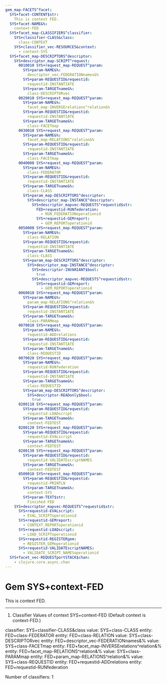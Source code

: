 ```yaml
---
gem_map-FACETS^facet:
  SYS+facet-CONTENT$str:
    This is context FED.
  SYS+facet-NAME&%:
    context-FED
  SYS+facet_map-CLASSIFIERS^classifier:
    SYS+classifier-CLASS&class:
      class-CONTEXT
    SYS+classifier_vec-RESOURCES&context:
      - context-SYS
  SYS+facet_map-DESCRIPTORS^descriptor:
    SYS+descriptor_map-SCRIPT^request:
      0010010 SYS+request_map-REQUEST^param:
        SYS+param-NAME&%:
          descriptor_vec-FEDERATIONnames&%
        SYS+param-REQUESTID&requestid:
          requestid-INSTANTIATE
        SYS+param-TARGETname&%:
          class-DESCRIPTORvec
      0020010 SYS+request_map-REQUEST^param:
        SYS+param-NAME&%:
          facet_map-INVERSErelations^relation&%
        SYS+param-REQUESTID&requestid:
          requestid-INSTANTIATE
        SYS+param-TARGETname&%:
          class-FACETmap
      0030010 SYS+request_map-REQUEST^param:
        SYS+param-NAME&%:
          facet_map-RELATIONS^relation&%
        SYS+param-REQUESTID&requestid:
          requestid-INSTANTIATE
        SYS+param-TARGETname&%:
          class-FACETmap
      0040000 SYS+request_map-REQUEST^param:
        SYS+param-NAME&%:
          class-FEDERATOR
        SYS+param-REQUESTID&requestid:
          requestid-INSTANTIATE
        SYS+param-TARGETname&%:
          class-CLASS
        SYS+param_map-DESCRIPTORS^descriptor:
          SYS+descriptor_map-INSTANCE^descriptor:
            SYS+descriptor_mapvec-REQUESTS^requestid$str:
              FED+requestid-RUNfederation:
                - RUN_FEDERATIONoperationid
              SYS+requestid-GEMreport:
                - GEM_REPORToperationid
      0050000 SYS+request_map-REQUEST^param:
        SYS+param-NAME&%:
          class-RELATION
        SYS+param-REQUESTID&requestid:
          requestid-INSTANTIATE
        SYS+param-TARGETname&%:
          class-CLASS
        SYS+param_map-DESCRIPTORS^descriptor:
          SYS+descriptor_map-INSTANCE^descriptor:
            SYS+descriptor-INVARIANT$bool:
              true
            SYS+descriptor_mapvec-REQUESTS^requestid$str:
              SYS+requestid-GEMreport:
                - GEM_REPORToperationid
      0060010 SYS+request_map-REQUEST^param:
        SYS+param-NAME&%:
          param_map-RELATIONS^relation&%
        SYS+param-REQUESTID&requestid:
          requestid-INSTANTIATE
        SYS+param-TARGETname&%:
          class-PARAMmap
      0070010 SYS+request_map-REQUEST^param:
        SYS+param-NAME&%:
          requestid-ADDrelations
        SYS+param-REQUESTID&requestid:
          requestid-INSTANTIATE
        SYS+param-TARGETname&%:
          class-REQUESTID
      0070020 SYS+request_map-REQUEST^param:
        SYS+param-NAME&%:
          requestid-RUNfederation
        SYS+param-REQUESTID&requestid:
          requestid-INSTANTIATE
        SYS+param-TARGETname&%:
          class-REQUESTID
        SYS+param_map-DESCRIPTORS^descriptor:
          SYS+descriptor-READonly$bool:
            true
      0200110 SYS+request_map-REQUEST^param:
        SYS+param-REQUESTID&requestid:
          requestid-LOADscript
        SYS+param-TARGETname&%:
          context-FEDTEST
      0200120 SYS+request_map-REQUEST^param:
        SYS+param-REQUESTID&requestid:
          requestid-EVALscript
        SYS+param-TARGETname&%:
          context-FEDTEST
      0200130 SYS+request_map-REQUEST^param:
        SYS+param-REQUESTID&requestid:
          requestid-VALIDATEscriptNAMES
        SYS+param-TARGETname&%:
          context-FEDTEST
      0500010 SYS+request_map-REQUEST^param:
        SYS+param-REQUESTID&requestid:
          requestid-PRINTLN
        SYS+param-TARGETname&%:
          context-SYS
        SYS+param-TEXT$str:
          Finished FED
    SYS+descriptor_mapvec-REQUESTS^requestid$str:
      SYS+requestid-EVALscript:
        - EVAL_SCRIPToperationid
      SYS+requestid-GEMreport:
        - CONTEXT_REPORToperationid
      SYS+requestid-LOADscript:
        - LOAD_SCRIPToperationid
      SYS+requestid-REGISTERgem:
        - REGISTER_GEMoperationid
      SYS+requestid-VALIDATEscriptNAMES:
        - VALIDATE_SCRIPT_NAMESoperationid
  SYS+facet_vec-REQUESTportSTACK$chan:
    - clojure.core.async.chan
---
```

# Gem SYS+context-FED

This is context FED.

---
1. Classifier Values of context SYS+context-FED
(Default context is context-FED.)

classifier:  SYS+classifier-CLASS&class
  value:       SYS+class-CLASS
    entity:      FED+class-FEDERATOR
    entity:      FED+class-RELATION
  value:       SYS+class-DESCRIPTORvec
    entity:      FED+descriptor_vec-FEDERATIONnames&%
  value:       SYS+class-FACETmap
    entity:      FED+facet_map-INVERSErelations^relation&%
    entity:      FED+facet_map-RELATIONS^relation&%
  value:       SYS+class-PARAMmap
    entity:      FED+param_map-RELATIONS^relation&%
  value:       SYS+class-REQUESTID
    entity:      FED+requestid-ADDrelations
    entity:      FED+requestid-RUNfederation

Number of classifiers: 1

